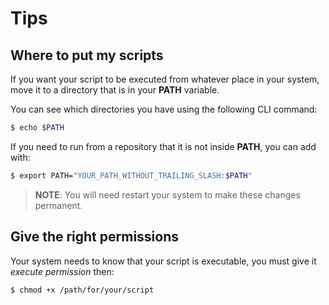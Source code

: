 # Tips

## Where to put my scripts

If you want your script to be executed from whatever place in your system, move it to a directory that is in your **PATH** variable.

You can see which directories you have using the following CLI command:
```bash
$ echo $PATH
```

If you need to run from a repository that it is not inside **PATH**, you can add with:
```bash
$ export PATH="YOUR_PATH_WITHOUT_TRAILING_SLASH:$PATH"
```

> **NOTE**: You will need restart your system to make these changes permanent.

## Give the right permissions

Your system needs to know that your script is executable, you must give it *execute permission* then:

```bash
$ chmod +x /path/for/your/script
```
